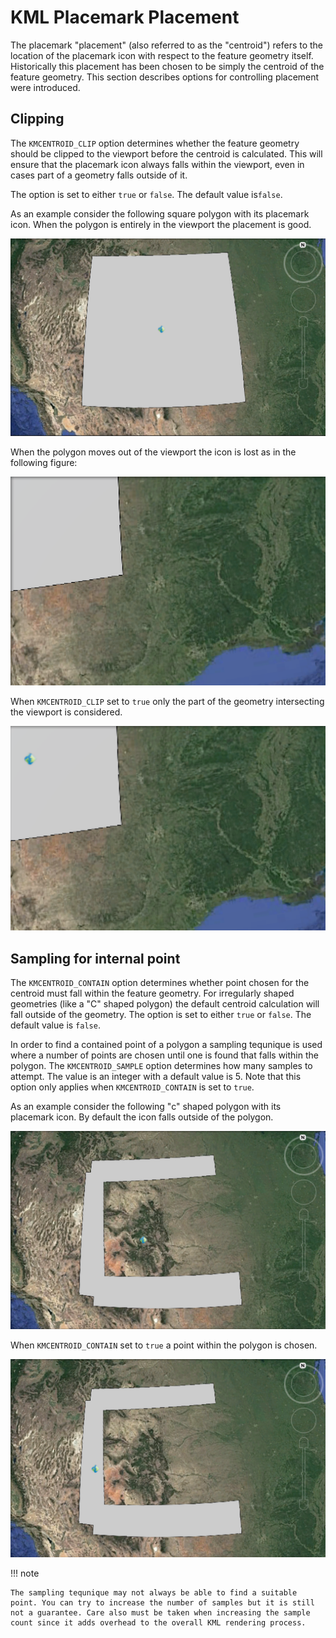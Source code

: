 # KML Placemark Placement

The placemark "placement" (also referred to as the "centroid") refers to the location of the placemark icon with respect to the feature geometry itself. Historically this placement has been chosen to be simply the centroid of the feature geometry. This section describes options for controlling placement were introduced.

## Clipping

The `KMCENTROID_CLIP` option determines whether the feature geometry should be clipped to the viewport before the centroid is calculated. This will ensure that the placemark icon always falls within the viewport, even in cases part of a geometry falls outside of it.

The option is set to either `true` or `false`. The default value is`false`.

As an example consider the following square polygon with its placemark icon. When the polygon is entirely in the viewport the placement is good.

![](images/centroid_clip0.png)

When the polygon moves out of the viewport the icon is lost as in the following figure:

![](images/centroid_clip1.png)

When `KMCENTROID_CLIP` set to `true` only the part of the geometry intersecting the viewport is considered.

![](images/centroid_clip2.png)

## Sampling for internal point

The `KMCENTROID_CONTAIN` option determines whether point chosen for the centroid must fall within the feature geometry. For irregularly shaped geometries (like a "C" shaped polygon) the default centroid calculation will fall outside of the geometry. The option is set to either `true` or `false`. The default value is `false`.

In order to find a contained point of a polygon a sampling tequnique is used where a number of points are chosen until one is found that falls within the polygon. The `KMCENTROID_SAMPLE` option determines how many samples to attempt. The value is an integer with a default value is 5. Note that this option only applies when `KMCENTROID_CONTAIN` is set to `true`.

As an example consider the following "c" shaped polygon with its placemark icon. By default the icon falls outside of the polygon.

![](images/centroid_contain0.png)

When `KMCENTROID_CONTAIN` set to `true` a point within the polygon is chosen.

![](images/centroid_contain1.png)

!!! note

    The sampling tequnique may not always be able to find a suitable point. You can try to increase the number of samples but it is still not a guarantee. Care also must be taken when increasing the sample count since it adds overhead to the overall KML rendering process.

